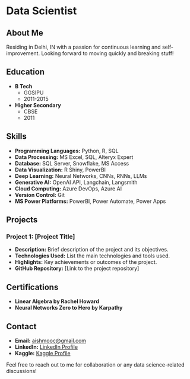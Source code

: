 # Data Scientist

## About Me
Residing in Delhi, IN with a passion for continuous learning and self-improvement. Looking forward to moving quickly and breaking stuff!

## Education
- **B Tech**
  - GGSIPU
  - 2011-2015
- **Higher Secondary**
  - CBSE
  - 2011

## Skills
- **Programming Languages:** Python, R, SQL
- **Data Processing:** MS Excel, SQL, Alteryx Expert
- **Database:** SQL Server, Snowflake, MS Access
- **Data Visualization:** R Shiny, PowerBI
- **Deep Learning:** Neural Networks, CNNs, RNNs, LLMs
- **Generative AI:** OpenAI API, Langchain, Langsmith
- **Cloud Computing:** Azure DevOps, Azure AI
- **Version Control:** Git
- **MS Power Platforms:** PowerBI, Power Automate, Power Apps

## Projects
### Project 1: [Project Title]
- **Description:** Brief description of the project and its objectives.
- **Technologies Used:** List the main technologies and tools used.
- **Highlights:** Key achievements or outcomes of the project.
- **GitHub Repository:** [Link to the project repository]

## Certifications
- **Linear Algebra by Rachel Howard**
- **Neural Networks Zero to Hero by Karpathy**

## Contact
- **Email:** [aishmooc@gmail.com](mailto:aishmooc@gmail.com)
- **LinkedIn:** [LinkedIn Profile](https://www.linkedin.com/in/aishwaryasharma2/)
- **Kaggle:** [Kaggle Profile](https://www.kaggle.com/aishwaryasharma1992)

Feel free to reach out to me for collaboration or any data science-related discussions!
